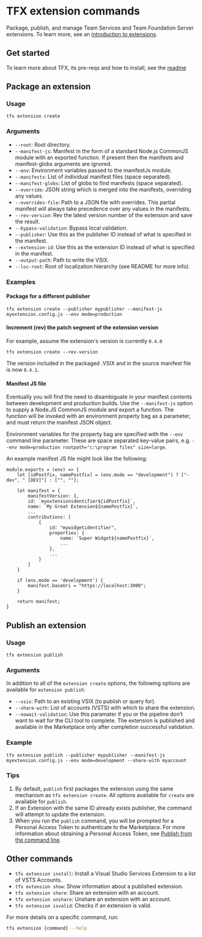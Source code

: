 # TFX extension commands

Package, publish, and manage Team Services and Team Foundation Server extensions. To learn more, see an [introduction to extensions](https://docs.microsoft.com/azure/devops/extend/overview?view=vsts).

## Get started

To learn more about TFX, its pre-reqs and how to install, see the [readme](../README.md)

## Package an extension

### Usage

`tfx extension create`

### Arguments

* `--root`: Root directory.
* `--manifest-js`: Manifest in the form of a standard Node.js CommonJS module with an exported function. If present then the manifests and manifest-globs arguments are ignored.
* `--env`: Environment variables passed to the manifestJs module.
* `--manifests`: List of individual manifest files (space separated).
* `--manifest-globs`: List of globs to find manifests (space separated).
* `--override`: JSON string which is merged into the manifests, overriding any values.
* `--overrides-file`: Path to a JSON file with overrides. This partial manifest will always take precedence over any values in the manifests.
* `--rev-version`: Rev the latest version number of the extension and save the result.
* `--bypass-validation`: Bypass local validation.
* `--publisher`: Use this as the publisher ID instead of what is specified in the manifest.
* `--extension-id`: Use this as the extension ID instead of what is specified in the manifest.
* `--output-path`: Path to write the VSIX.
* `--loc-root`: Root of localization hierarchy (see README for more info).

### Examples

#### Package for a different publisher 

```
tfx extension create --publisher mypublisher --manifest-js myextension.config.js --env mode=production
```

#### Increment (rev) the patch segment of the extension version

For example, assume the extension's version is currently `0.4.0`

```
tfx extension create --rev-version
```

The version included in the packaged .VSIX and in the source manifest file is now `0.4.1`.

#### Manifest JS file

Eventually you will find the need to disambiguate in your manifest contents between development and production builds. Use the `--manifest-js` option to supply a Node.JS CommonJS module and export a function. The function will be invoked with an environment property bag as a parameter, and must return the manifest JSON object.

Environment variables for the property bag are specified with the `--env` command line parameter.  These are space separated key-value pairs, e.g. `--env mode=production rootpath="c:\program files" size=large`.

An example manifest JS file might look like the following:

```
module.exports = (env) => {
	let [idPostfix, namePostfix] = (env.mode == "development") ? ["-dev", " [DEV]"] : ["", ""];

	let manifest = {
		manifestVersion: 1,
		id: `myextensionidentifier${idPostfix}`,
		name: `My Great Extension${namePostfix}`,
		...
		contributions: [
			{
				id: "mywidgetidentifier",
				properties: {
					name: `Super Widget${namePostfix}`,
					...
				},
				...
			}
		]
	}

	if (env.mode == 'development') {
		manifest.baseUri = "https://localhost:3000";
	}

	return manifest;
}
```


## Publish an extension

### Usage

```
tfx extension publish
```

### Arguments

In addition to all of the `extension create` options, the following options are available for `extension publish`:

* `--vsix`: Path to an existing VSIX (to publish or query for).
* `--share-with`: List of accounts (VSTS) with which to share the extension.
* `--nowait-validation`: Use this paramater if you or the pipeline don’t want to wait for the CLI tool to complete. The extension is published and available in the Marketplace only after completion successful validation.

### Example

```
tfx extension publish --publisher mypublisher --manifest-js myextension.config.js --env mode=development --share-with myaccount
```

### Tips

1. By default, `publish` first packages the extension using the same mechanism as `tfx extension create`. All options available for `create` are available for `publish`.
2. If an Extension with the same ID already exists publisher, the command will attempt to update the extension.
3. When you run the `publish` command, you will be prompted for a Personal Access Token to authenticate to the Marketplace. For more information about obtaining a Personal Access Token, see [Publish from the command line](https://docs.microsoft.com/azure/devops/extend/publish/command-line?view=vsts).



## Other commands

* `tfx extension install`: Install a Visual Studio Services Extension to a list of VSTS Accounts.
* `tfx extension show`: Show information about a published extension.
* `tfx extension share`: Share an extension with an account.
* `tfx extension unshare`: Unshare an extension with an account.
* `tfx extension isvalid`: Checks if an extension is valid.

For more details on a specific command, run:

```bash
tfx extension {command} --help
```

